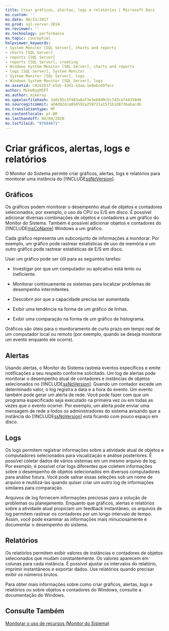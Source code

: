 ```yaml
---
title: Criar gráficos, alertas, logs e relatórios | Microsoft Docs
ms.custom: ''
ms.date: 06/13/2017
ms.prod: sql-server-2014
ms.reviewer: ''
ms.technology: performance
ms.topic: conceptual
helpviewer_keywords:
- System Monitor [SQL Server], charts and reports
- charts [SQL Server]
- reports [SQL Server]
- reports [SQL Server], creating
- Windows System Monitor [SQL Server], charts and reports
- logs [SQL Server], System Monitor
- System Monitor [SQL Server], logs
- Windows System Monitor [SQL Server], logs
ms.assetid: c9162b37-e5dc-43d1-a3aa-1e9ebc69fecc
author: MikeRayMSFT
ms.author: mikeray
ms.openlocfilehash: 3a0c95c3f483a8af3e3e68d9c5c7d3caf44350d0
ms.sourcegitcommit: ad4d92dce894592a259721a1571b1d8736abacdb
ms.translationtype: MT
ms.contentlocale: pt-BR
ms.lasthandoff: 08/04/2020
ms.locfileid: "87684671"
---
```

# <a name="create-charts-alerts-logs-and-reports"></a>Criar gráficos, alertas, logs e relatórios
  O Monitor do Sistema permite criar gráficos, alertas, logs e relatórios para monitorar uma instância do [!INCLUDE[ssNoVersion](../../includes/ssnoversion-md.md)].  
  
## <a name="charts"></a>Gráficos  
 Os gráficos podem monitorar o desempenho atual de objetos e contadores selecionados; por exemplo, o uso da CPU ou E/S em disco. É possível adicionar diversas combinações de objetos e contadores a um gráfico do Monitor do Sistema. Também é possível adicionar objetos e contadores do [!INCLUDE[msCoName](../../includes/msconame-md.md)] Windows a um gráfico.  
  
 Cada gráfico representa um subconjunto de informações a monitorar. Por exemplo, um gráfico pode rastrear estatísticas de uso de memória e um outro gráfico pode rastrear estatísticas de E/S em disco.  
  
 Usar um gráfico pode ser útil para as seguintes tarefas:  
  
-   Investigar por que um computador ou aplicativo está lento ou ineficiente.  
  
-   Monitorar continuamente os sistemas para localizar problemas de desempenho intermitentes.  
  
-   Descobrir por que a capacidade precisa ser aumentada.  
  
-   Exibir uma tendência na forma de um gráfico de linhas.  
  
-   Exibir uma comparação na forma de um gráfico de histograma.  
  
 Gráficos são úteis para o monitoramento de curto prazo em tempo real de um computador local ou remoto (por exemplo, quando se deseja monitorar um evento enquanto ele ocorre).  
  
## <a name="alerts"></a>Alertas  
 Usando alertas, o Monitor do Sistema rastreia eventos específicos e emite notificações a seu respeito conforme solicitado. Um log de alertas pode monitorar o desempenho atual de contadores e instâncias de objetos selecionados no [!INCLUDE[ssNoVersion](../../includes/ssnoversion-md.md)]. Quando um contador excede um determinado valor, o log registra a data e a hora do evento. Um evento também pode gerar um alerta de rede. Você pode fazer com que um programa especificado seja executado na primeira vez ou em todas as vezes que o evento ocorrer. Por exemplo, um alerta pode enviar uma mensagem de rede a todos os administradores do sistema avisando que a instância do [!INCLUDE[ssNoVersion](../../includes/ssnoversion-md.md)] está ficando com pouco espaço em disco.  
  
## <a name="logs"></a>Logs  
 Os logs permitem registrar informações sobre a atividade atual de objetos e computadores selecionados para visualização e análise posteriores. É possível coletar dados de vários sistemas em um mesmo arquivo de log. Por exemplo, é possível criar logs diferentes que coletem informações sobre o desempenho de objetos selecionados em diversos computadores para análise futura. Você pode salvar essas seleções sob um nome de arquivo e reutilizá-las quando quiser criar um outro log de informações similares para comparação.  
  
 Arquivos de log fornecem informações preciosas para a solução de problemas ou planejamento. Enquanto que gráficos, alertas e relatórios sobre a atividade atual propiciam um feedback instantâneo, os arquivos de log permitem rastrear os contadores por um longo intervalo de tempo. Assim, você pode examinar as informações mais minuciosamente e documentar o desempenho do sistema.  
  
## <a name="reports"></a>Relatórios  
 Os relatórios permitem exibir valores de instâncias e contadores de objetos selecionados que mudam constantemente. Os valores aparecem em colunas para cada instância. É possível ajustar os intervalos do relatório, imprimir instantâneos e exportar dados. Use relatórios quando precisar exibir os números brutos.  
  
 Para obter mais informações sobre como criar gráficos, alertas, logs e relatórios ou sobre objetos e contadores do Windows, consulte a documentação do Windows.  
  
## <a name="see-also"></a>Consulte Também  
 [Monitorar o uso de recursos &#40;Monitor do Sistema&#41;](monitor-resource-usage-system-monitor.md)  
  
  
